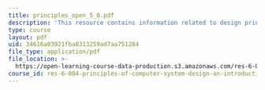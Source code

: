 ```yaml
---
title: principles_open_5_0.pdf
description: 'This resource contains information related to design principles. '
type: course
layout: pdf
uid: 34616a03921fba8313259ad7aa751284
file_type: application/pdf
file_location: >-
  https://open-learning-course-data-production.s3.amazonaws.com/res-6-004-principles-of-computer-system-design-an-introduction-spring-2009/34616a03921fba8313259ad7aa751284_principles_open_5_0.pdf
course_id: res-6-004-principles-of-computer-system-design-an-introduction-spring-2009
---
```

